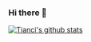 ### Hi there 👋
[![Tianci's github stats](https://github-readme-stats.vercel.app/api?username=tiancixiong&hide=contribs,prs&theme=vue)](https://github.com/anuraghazra/github-readme-stats)


<!--
**tiancixiong/tiancixiong** is a ✨ _special_ ✨ repository because its `README.md` (this file) appears on your GitHub profile.

Here are some ideas to get you started:

- 🔭 I’m currently working on ...
- 🌱 I’m currently learning ...
- 👯 I’m looking to collaborate on ...
- 🤔 I’m looking for help with ...
- 💬 Ask me about ...
- 📫 How to reach me: ...
- 😄 Pronouns: ...
- ⚡ Fun fact: ...
-->
